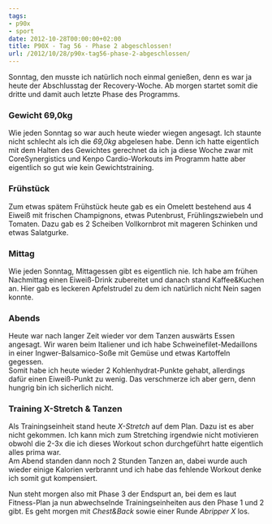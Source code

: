 ```yaml
---
tags:
- p90x
- sport
date: 2012-10-28T00:00:00+02:00
title: P90X - Tag 56 - Phase 2 abgeschlossen!
url: /2012/10/28/p90x-tag56-phase-2-abgeschlossen/
---
```


Sonntag, den musste ich natürlich noch einmal genießen, denn es war ja heute der Abschlusstag der Recovery-Woche. Ab morgen startet somit die dritte und damit auch letzte Phase des Programms.

### Gewicht 69,0kg
Wie jeden Sonntag so war auch heute wieder wiegen angesagt. Ich staunte nicht schlecht als ich die _69,0kg_ abgelesen habe. Denn ich hatte eigentlich mit dem Halten des Gewichtes gerechnet da ich ja diese Woche zwar mit CoreSynergistics und Kenpo Cardio-Workouts im Programm hatte aber eigentlich so gut wie kein Gewichtstraining.   

### Frühstück
Zum etwas spätem Frühstück heute gab es ein Omelett bestehend aus 4 Eiweiß mit frischen Champignons, etwas Putenbrust, Frühlingszwiebeln und Tomaten. Dazu gab es 2 Scheiben Vollkornbrot mit mageren Schinken und etwas Salatgurke.

### Mittag
Wie jeden Sonntag, Mittagessen gibt es eigentlich nie. Ich habe am frühen Nachmittag einen Eiweiß-Drink zubereitet und danach stand Kaffee&Kuchen an. Hier gab es leckeren Apfelstrudel zu dem ich natürlich nicht Nein sagen konnte.

### Abends
Heute war nach langer Zeit wieder vor dem Tanzen auswärts Essen angesagt. Wir waren beim Italiener und ich habe Schweinefilet-Medaillons in einer Ingwer-Balsamico-Soße mit Gemüse und etwas Kartoffeln gegessen.  
Somit habe ich heute wieder 2 Kohlenhydrat-Punkte gehabt, allerdings dafür einen Eiweiß-Punkt zu wenig. Das verschmerze ich aber gern, denn hungrig bin ich sicherlich nicht.

### Training X-Stretch & Tanzen
Als Trainingseinheit stand heute _X-Stretch_ auf dem Plan. Dazu ist es aber nicht gekommen. Ich kann mich zum Stretching irgendwie nicht motivieren obwohl die 2-3x die ich dieses Workout schon durchgeführt hatte eigentlich alles prima war.   
Am Abend standen dann noch 2 Stunden Tanzen an, dabei wurde auch wieder einige Kalorien verbrannt und ich habe das fehlende Workout denke ich somit gut kompensiert.

Nun steht morgen also mit Phase 3 der Endspurt an, bei dem es laut Fitness-Plan ja nun abwechselnde Trainingseinheiten aus den Phase 1 und 2 gibt. Es geht morgen mit _Chest&Back_ sowie einer Runde _Abripper X_ los.
